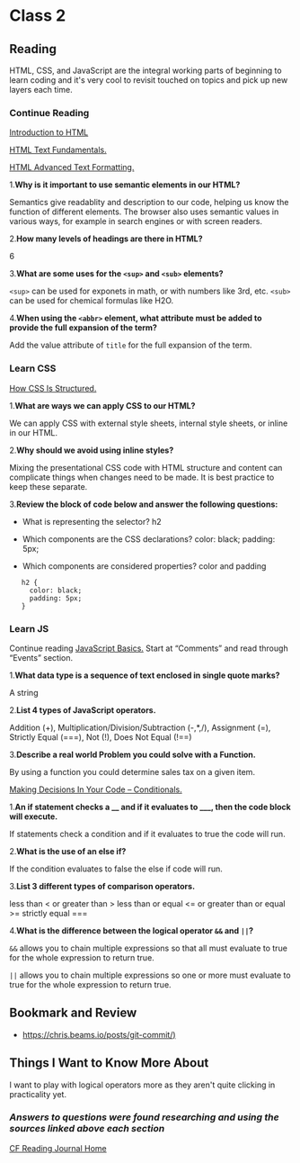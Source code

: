 # Class 2

## Reading

HTML, CSS, and JavaScript are the integral working parts of beginning to learn coding and it's very cool to revisit touched on topics and pick up new layers each time.

### Continue Reading

[Introduction to HTML](https://developer.mozilla.org/en-US/docs/Learn/HTML/Introduction_to_HTML)

[HTML Text Fundamentals.](https://developer.mozilla.org/en-US/docs/Learn/HTML/Introduction_to_HTML/HTML_text_fundamentals)

[HTML Advanced Text Formatting.](https://developer.mozilla.org/en-US/docs/Learn/HTML/Introduction_to_HTML/Advanced_text_formatting)

1.**Why is it important to use semantic elements in our HTML?**

Semantics give readablity and description to our code, helping us know the function of different elements. The browser also uses semantic values in various ways, for example in search engines or with screen readers.

2.**How many levels of headings are there in HTML?**

6

3.**What are some uses for the `<sup>` and `<sub>` elements?**

`<sup>` can be used for exponets in math, or with numbers like 3rd, etc. `<sub>` can be used for chemical formulas like H2O.

4.**When using the `<abbr>` element, what attribute must be added to provide the full expansion of the term?**

Add the value attribute of `title` for the full expansion of the term.

### Learn CSS

[How CSS Is Structured.](https://developer.mozilla.org/en-US/docs/Learn/CSS/First_steps/How_CSS_is_structured)

1.**What are ways we can apply CSS to our HTML?**

We can apply CSS with external style sheets, internal style sheets, or inline in our HTML.

2.**Why should we avoid using inline styles?**

Mixing the presentational CSS code with HTML structure and content can complicate things when changes need to be made. It is best practice to keep these separate.

3.**Review the block of code below and answer the following questions:**

+ What is representing the selector?
h2

+ Which components are the CSS declarations?
color: black;
padding: 5px;

+ Which components are considered properties?
color and padding

```text
   h2 {
     color: black;
     padding: 5px;
   }
```

### Learn JS

Continue reading [JavaScript Basics.](https://developer.mozilla.org/en-US/docs/Learn/Getting_started_with_the_web/JavaScript_basics) Start at “Comments” and read through “Events” section.

1.**What data type is a sequence of text enclosed in single quote marks?**

A string

2.**List 4 types of JavaScript operators.**

Addition (+), Multiplication/Division/Subtraction (-,*,/), Assignment (=), Strictly Equal (===), Not (!), Does Not Equal (!==)

3.**Describe a real world Problem you could solve with a Function.**

By using a function you could determine sales tax on a given item.

[Making Decisions In Your Code – Conditionals.](https://developer.mozilla.org/en-US/docs/Learn/JavaScript/Building_blocks/conditionals)

1.**An if statement checks a __ and if it evaluates to ___, then the code block will execute.**

If statements check a condition and if it evaluates to true the code will run.

2.**What is the use of an else if?**

If the condition evaluates to false the else if code will run.

3.**List 3 different types of comparison operators.**

less than < or greater than >
less than or equal <= or greater than or equal >=
strictly equal ===

4.**What is the difference between the logical operator `&&` and `||`?**

`&&` allows you to chain multiple expressions so that all must evaluate to true for the whole expression to return true.

`||` allows you to chain multiple expressions so one or more must evaluate to true for the whole expression to return true.

## Bookmark and Review

+ [https://chris.beams.io/posts/git-commit/)](https://chris.beams.io/posts/git-commit/)

## Things I Want to Know More About

I want to play with logical operators more as they aren't quite clicking in practicality yet.

### ***Answers to questions were found researching and using the sources linked above each section***

[CF Reading Journal Home](../README.md)
